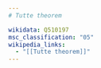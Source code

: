 ```yaml
---
# Tutte theorem

wikidata: Q510197
msc_classification: "05"
wikipedia_links:
  - "[[Tutte theorem]]"
---
```


